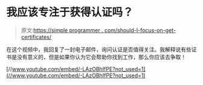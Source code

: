 # 我应该专注于获得认证吗？

> 原文:[https://simple programmer . com/should-I-focus-on-get-certificates/](https://simpleprogrammer.com/should-i-focus-on-getting-certifications/)

在这个视频中，我回复了一封电子邮件，询问认证是否值得关注。我解释说有些证书是没有意义的，但是如果你认为它会帮助你找到工作，那么你应该去争取！

[//www.youtube.com/embed/-LAzOBhIfPE?not_used=1](//www.youtube.com/embed/-LAzOBhIfPE?not_used=1)